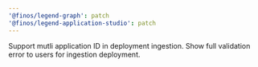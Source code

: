 ```yaml
---
'@finos/legend-graph': patch
'@finos/legend-application-studio': patch
---
```


Support mutli application ID in deployment ingestion. 
Show full validation error to users for ingestion deployment.